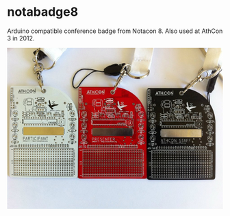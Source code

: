 notabadge8
==========

Arduino compatible conference badge from Notacon 8. Also used at AthCon 3 in 2012.

![AthCon 3 badges](athcon-badges.jpg)
